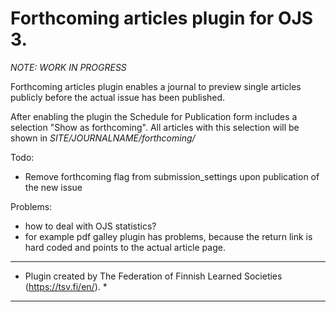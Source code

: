 
# Forthcoming articles plugin for OJS 3. 

*NOTE: WORK IN PROGRESS*

Forthcoming articles plugin enables a journal to preview single articles publicly before the actual issue has been published.

After enabling the plugin the Schedule for Publication form includes a selection "Show as forthcoming". All articles with this selection will be shown in *SITE/JOURNALNAME/forthcoming/*

Todo:
- Remove forthcoming flag from submission_settings upon publication of the new issue

Problems:
- how to deal with OJS statistics?
- for example pdf galley plugin has problems, because the return link is hard coded and points to the actual article page.

***
* Plugin created by The Federation of Finnish Learned Societies (https://tsv.fi/en/). *
***
